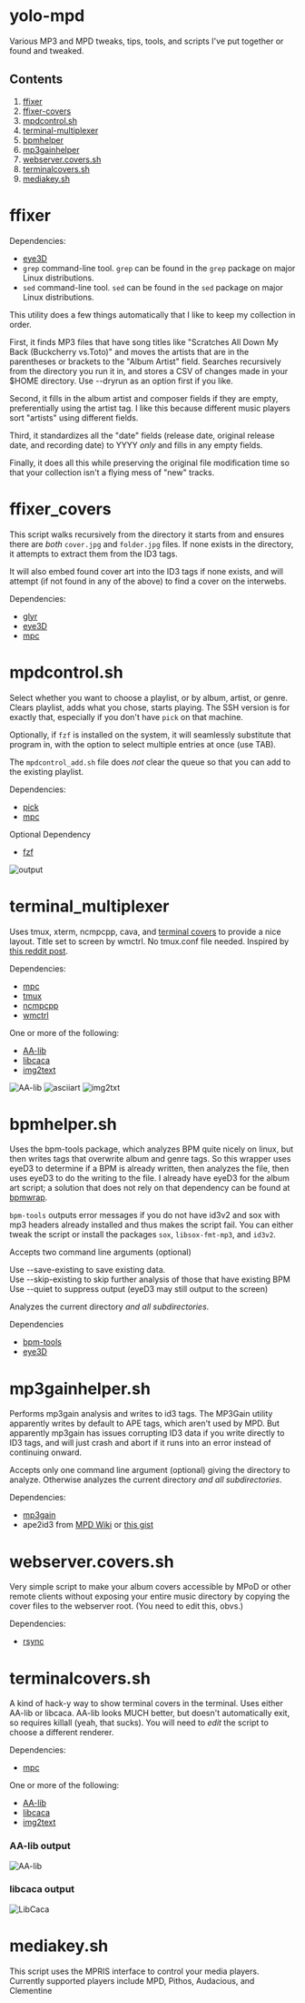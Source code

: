 yolo-mpd
========

Various MP3 and MPD tweaks, tips, tools, and scripts I've put together 
or found and tweaked.

## Contents
 1. [ffixer](ffixer)
 2. [ffixer-covers](ffixer-covers)
 3. [mpdcontrol.sh](mpdcontrol.sh)
 4. [terminal-multiplexer](terminal-multiplexer)
 5. [bpmhelper](bpmhelper)
 6. [mp3gainhelper](mp3gainhelper)
 7. [webserver.covers.sh](webserver.covers.sh)
 8. [terminalcovers.sh](terminalcovers.sh)
 9. [mediakey.sh](mediakey.sh)


# ffixer

Dependencies: 
 * [eye3D](http://eyed3.nicfit.net/)
 * `grep` command-line tool. `grep` can be found in the `grep` package on major Linux distributions.
 * `sed` command-line tool. `sed` can be found in the `sed` package on major Linux distributions.

This utility does a few things automatically that I like to keep my 
collection in order.  

First, it finds MP3 files that have song titles 
like "Scratches All Down My Back (Buckcherry vs.Toto)" and moves the 
artists that are in the parentheses or brackets to the "Album Artist" 
field. Searches recursively from the directory you run it in, and 
stores a CSV of changes made in your $HOME directory. Use --dryrun as 
an option first if you like.

Second, it fills in the album artist and composer fields if they are 
empty, preferentially using the artist tag. I like this because different 
music players sort "artists" using different fields.

Third, it standardizes all the "date" fields (release date, original 
release date, and recording date) to YYYY *only* and fills in any 
empty fields.

Finally, it does all this while preserving the original file 
modification time so that your collection isn't a flying mess of "new" 
tracks.

# ffixer_covers

This script walks recursively from the directory it starts from and 
ensures there are *both* `cover.jpg` and `folder.jpg` files. If none 
exists in the directory, it attempts to extract them from the ID3 tags. 

It will also embed found cover art into the ID3 tags if none exists, and 
will attempt (if not found in any of the above) to find a cover on the 
interwebs. 


Dependencies:

* [glyr](https://github.com/sahib/glyr)
* [eye3D](http://eyed3.nicfit.net/)
* [mpc](http://git.musicpd.org/cgit/master/mpc.git/)

# mpdcontrol.sh

Select whether you want to choose a playlist, or by album, artist, or 
genre. Clears playlist, adds what you chose, starts playing. The SSH 
version is for exactly that, especially if you don't have `pick` on 
that machine.

Optionally, if `fzf` is installed on the system, it will seamlessly substitute 
that program in, with the option to select multiple entries at once (use TAB). 

The `mpdcontrol_add.sh` file does *not* clear the queue so that you can add to 
the existing playlist.

Dependencies: 
* [pick](https://github.com/thoughtbot/pick)
* [mpc](http://git.musicpd.org/cgit/master/mpc.git/)

Optional Dependency
* [fzf](https://github.com/junegunn/fzf)

![output](out.gif?raw=true "What it looks like")


# terminal_multiplexer

Uses tmux, xterm, ncmpcpp, cava, and [terminal covers](https://github.com/uriel1998/yolo-mpd#terminalcoverssh) to provide a nice layout. Title set to screen by wmctrl.  No tmux.conf file needed.  Inspired by [this reddit post](https://www.reddit.com/r/unixporn/comments/3q4y1m/openbox_music_now_with_tmux_and_album_art/).

Dependencies: 
* [mpc](http://git.musicpd.org/cgit/master/mpc.git/)  
* [tmux](https://tmux.github.io/)  
* [ncmpcpp](https://github.com/arybczak/ncmpcpp)  
* [wmctrl](https://linux.die.net/man/1/wmctrl)  

One or more of the following:  

* [AA-lib](http://aa-project.sourceforge.net/aview/)
* [libcaca](http://caca.zoy.org/wiki/libcaca)
* [img2text](https://github.com/hit9/img2txt)

![AA-lib](aaview_layout.jpg)
![asciiart](asciiart_layout.jpg?raw=true "asciiart output")
![img2txt](img2txt_layout.jpg?raw=true "img2txt output")


# bpmhelper.sh

Uses the bpm-tools package, which analyzes BPM quite nicely on linux, 
but then writes tags that overwrite album and genre tags. So this 
wrapper uses eyeD3 to determine if a BPM is already written, then 
analyzes the file, then uses eyeD3 to do the writing to the file. 
I already have eyeD3 for the album art script; a solution 
that does not rely on that dependency can be found 
at [bpmwrap](https://github.com/meridius/bpmwrap).

`bpm-tools` outputs error messages if you do not have id3v2 and sox with mp3 
headers already installed and thus makes the script fail. You can either tweak 
the script or install the packages `sox`, `libsox-fmt-mp3`, and `id3v2`.

Accepts two command line arguments (optional)

Use --save-existing to save existing data.  
Use --skip-existing to skip further analysis of those that have existing BPM
Use --quiet to suppress output (eyeD3 may still output to the screen)

Analyzes the current directory *and all subdirectories*.

Dependencies
* [bpm-tools](http://www.pogo.org.uk/~mark/bpm-tools/)
* [eye3D](http://eyed3.nicfit.net/)

# mp3gainhelper.sh

Performs mp3gain analysis and writes to id3 tags. The MP3Gain utility 
apparently writes by default to APE tags, which aren't used by MPD. 
But apparently mp3gain has issues corrupting ID3 data if you write 
directly to ID3 tags, and will just crash and abort if it runs into an 
error instead of continuing onward.

Accepts only one command line argument (optional) giving the directory 
to analyze. Otherwise analyzes the current directory *and all 
subdirectories*.

Dependencies: 
* [mp3gain](http://mp3gain.sourceforge.net/)
* ape2id3 from [MPD Wiki](http://mpd.wikia.com/wiki/Hack:ape2id3.py) or [this gist](https://gist.github.com/uriel1998/6333da780d44e59abbc1761700104329)

# webserver.covers.sh

Very simple script to make your album covers accessible by MPoD or 
other remote clients without exposing your entire music directory by 
copying the cover files to the webserver root. (You need to edit this, obvs.)

Dependencies:
* [rsync](https://en.wikipedia.org/wiki/Rsync)

# terminalcovers.sh

A kind of hack-y way to show terminal covers in the terminal.  Uses 
either AA-lib or libcaca.  AA-lib looks MUCH better, but doesn't 
automatically exit, so requires killall (yeah, that sucks).  You will 
need to *edit* the script to choose a different renderer.

Dependencies: 
* [mpc](http://git.musicpd.org/cgit/master/mpc.git/)

One or more of the following:  

* [AA-lib](http://aa-project.sourceforge.net/aview/)
* [libcaca](http://caca.zoy.org/wiki/libcaca)
* [img2text](https://github.com/hit9/img2txt)

### AA-lib output
![AA-lib](aaview_output.png?raw=true "AA-lib output")
### libcaca output
![LibCaca](libcaca_output.png?raw=true "libcaca output")

# mediakey.sh

This script uses the MPRIS interface to control your media players.  
Currently supported players include MPD, Pithos, Audacious, and Clementine

